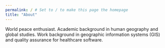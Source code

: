 ```yaml
---
permalink: / # Set to / to make this page the homepage
title: "About"
---
```


World peace enthusiast. Academic background in human geography and global studies. Work background in geographic information systems (GIS) and quality assurance for healthcare software. 